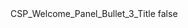 <?xml version="1.0" encoding="UTF-8"?>
<CustomMetadata xmlns="http://soap.sforce.com/2006/04/metadata">
    <label>CSP_Welcome_Panel_Bullet_3_Title</label>
    <protected>false</protected>
</CustomMetadata>
